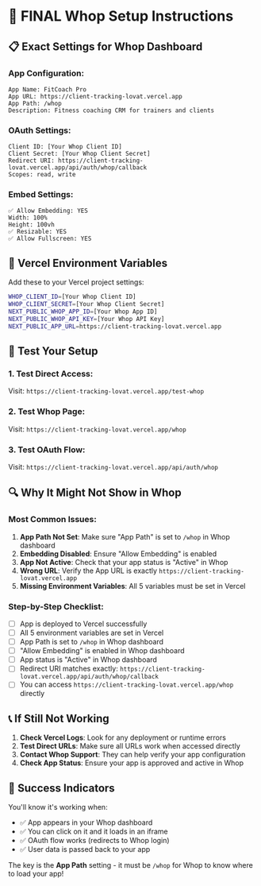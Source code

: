 # 🎯 FINAL Whop Setup Instructions

## 📋 Exact Settings for Whop Dashboard

### **App Configuration:**
```
App Name: FitCoach Pro
App URL: https://client-tracking-lovat.vercel.app
App Path: /whop
Description: Fitness coaching CRM for trainers and clients
```

### **OAuth Settings:**
```
Client ID: [Your Whop Client ID]
Client Secret: [Your Whop Client Secret]
Redirect URI: https://client-tracking-lovat.vercel.app/api/auth/whop/callback
Scopes: read, write
```

### **Embed Settings:**
```
✅ Allow Embedding: YES
Width: 100%
Height: 100vh
✅ Resizable: YES
✅ Allow Fullscreen: YES
```

## 🔧 Vercel Environment Variables

Add these to your Vercel project settings:

```bash
WHOP_CLIENT_ID=[Your Whop Client ID]
WHOP_CLIENT_SECRET=[Your Whop Client Secret]
NEXT_PUBLIC_WHOP_APP_ID=[Your Whop App ID]
NEXT_PUBLIC_WHOP_API_KEY=[Your Whop API Key]
NEXT_PUBLIC_APP_URL=https://client-tracking-lovat.vercel.app
```

## 🧪 Test Your Setup

### **1. Test Direct Access:**
Visit: `https://client-tracking-lovat.vercel.app/test-whop`

### **2. Test Whop Page:**
Visit: `https://client-tracking-lovat.vercel.app/whop`

### **3. Test OAuth Flow:**
Visit: `https://client-tracking-lovat.vercel.app/api/auth/whop`

## 🔍 Why It Might Not Show in Whop

### **Most Common Issues:**

1. **App Path Not Set**: Make sure "App Path" is set to `/whop` in Whop dashboard
2. **Embedding Disabled**: Ensure "Allow Embedding" is enabled
3. **App Not Active**: Check that your app status is "Active" in Whop
4. **Wrong URL**: Verify the App URL is exactly `https://client-tracking-lovat.vercel.app`
5. **Missing Environment Variables**: All 5 variables must be set in Vercel

### **Step-by-Step Checklist:**

- [ ] App is deployed to Vercel successfully
- [ ] All 5 environment variables are set in Vercel
- [ ] App Path is set to `/whop` in Whop dashboard
- [ ] "Allow Embedding" is enabled in Whop dashboard
- [ ] App status is "Active" in Whop dashboard
- [ ] Redirect URI matches exactly: `https://client-tracking-lovat.vercel.app/api/auth/whop/callback`
- [ ] You can access `https://client-tracking-lovat.vercel.app/whop` directly

## 📞 If Still Not Working

1. **Check Vercel Logs**: Look for any deployment or runtime errors
2. **Test Direct URLs**: Make sure all URLs work when accessed directly
3. **Contact Whop Support**: They can help verify your app configuration
4. **Check App Status**: Ensure your app is approved and active in Whop

## 🎉 Success Indicators

You'll know it's working when:
- ✅ App appears in your Whop dashboard
- ✅ You can click on it and it loads in an iframe
- ✅ OAuth flow works (redirects to Whop login)
- ✅ User data is passed back to your app

The key is the **App Path** setting - it must be `/whop` for Whop to know where to load your app!
